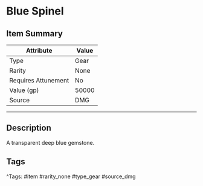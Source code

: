 # Blue Spinel

## Item Summary

| Attribute            | Value                        |
|----------------------|------------------------------|
| Type                 | Gear |
| Rarity               | None             |
| Requires Attunement  | No                |
| Value (gp)           | 50000    |
| Source               | DMG |

---

## Description

A transparent deep blue gemstone.

## Tags

^Tags: #item #rarity_none #type_gear #source_dmg